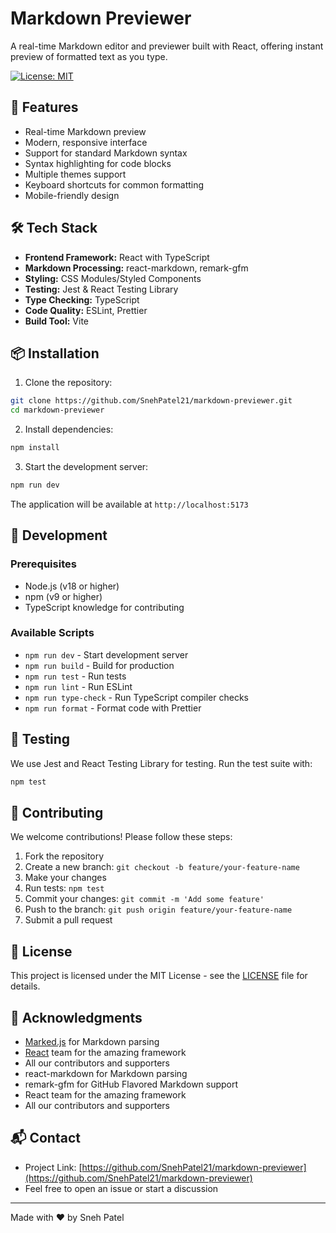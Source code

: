 # Markdown Previewer

A real-time Markdown editor and previewer built with React, offering instant preview of formatted text as you type.

[![License: MIT](https://img.shields.io/badge/License-MIT-yellow.svg)](https://opensource.org/licenses/MIT)

## 🚀 Features

- Real-time Markdown preview
- Modern, responsive interface
- Support for standard Markdown syntax
- Syntax highlighting for code blocks
- Multiple themes support
- Keyboard shortcuts for common formatting
- Mobile-friendly design

## 🛠️ Tech Stack

- **Frontend Framework:** React with TypeScript
- **Markdown Processing:** react-markdown, remark-gfm
- **Styling:** CSS Modules/Styled Components
- **Testing:** Jest & React Testing Library
- **Type Checking:** TypeScript
- **Code Quality:** ESLint, Prettier
- **Build Tool:** Vite

## 📦 Installation

1. Clone the repository:
```bash
git clone https://github.com/SnehPatel21/markdown-previewer.git
cd markdown-previewer
```

2. Install dependencies:
```bash
npm install
```

3. Start the development server:
```bash
npm run dev
```

The application will be available at `http://localhost:5173`

## 🔧 Development

### Prerequisites

- Node.js (v18 or higher)
- npm (v9 or higher)
- TypeScript knowledge for contributing

### Available Scripts

- `npm run dev` - Start development server
- `npm run build` - Build for production
- `npm run test` - Run tests
- `npm run lint` - Run ESLint
- `npm run type-check` - Run TypeScript compiler checks
- `npm run format` - Format code with Prettier

## 🧪 Testing

We use Jest and React Testing Library for testing. Run the test suite with:

```bash
npm test
```

## 📝 Contributing

We welcome contributions! Please follow these steps:

1. Fork the repository
2. Create a new branch: `git checkout -b feature/your-feature-name`
3. Make your changes
4. Run tests: `npm test`
5. Commit your changes: `git commit -m 'Add some feature'`
6. Push to the branch: `git push origin feature/your-feature-name`
7. Submit a pull request

## 📄 License

This project is licensed under the MIT License - see the [LICENSE](LICENSE) file for details.

## 🙏 Acknowledgments

- [Marked.js](https://marked.js.org/) for Markdown parsing
- [React](https://reactjs.org/) team for the amazing framework
- All our contributors and supporters
- react-markdown for Markdown parsing
- remark-gfm for GitHub Flavored Markdown support
- React team for the amazing framework
- All our contributors and supporters

## 📬 Contact

- Project Link: [https://github.com/SnehPatel21/markdown-previewer](https://github.com/SnehPatel21/markdown-previewer)
- Feel free to open an issue or start a discussion

---

Made with ❤️ by Sneh Patel